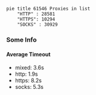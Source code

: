 
```mermaid
pie title 61546 Proxies in list
    "HTTP" : 28581
    "HTTPS": 10294
    "SOCKS" : 30929
```

### Some Info
#### Average Timeout

- mixed: 3.6s
- http: 1.9s
- https: 8.2s
- socks: 5.3s